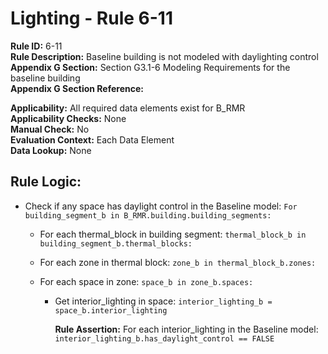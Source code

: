 
# Lighting - Rule 6-11

**Rule ID:** 6-11  
**Rule Description:** Baseline building is not modeled with daylighting control  
**Appendix G Section:** Section G3.1-6 Modeling Requirements for the baseline building  
**Appendix G Section Reference:**  

**Applicability:** All required data elements exist for B_RMR  
**Applicability Checks:** None  
**Manual Check:** No  
**Evaluation Context:** Each Data Element  
**Data Lookup:** None  
## Rule Logic:

- Check if any space has daylight control in the Baseline model: ```For building_segment_b in B_RMR.building.building_segments:```  

  - For each thermal_block in building segment: ```thermal_block_b in building_segment_b.thermal_blocks:```

  - For each zone in thermal block: ```zone_b in thermal_block_b.zones:```

  - For each space in zone: ```space_b in zone_b.spaces:```  

    - Get interior_lighting in space: ```interior_lighting_b = space_b.interior_lighting```  

      **Rule Assertion:** For each interior_lighting in the Baseline model: ```interior_lighting_b.has_daylight_control == FALSE```  
